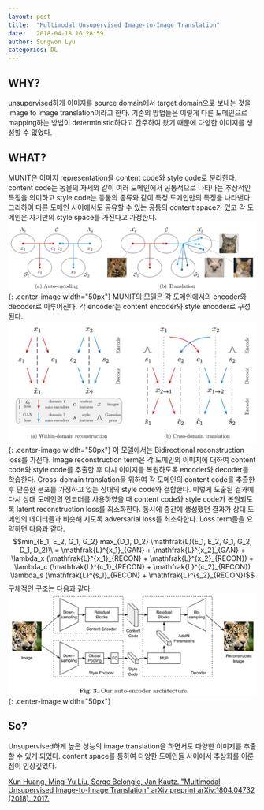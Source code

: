 ```yaml
---
layout: post
title:  "Multimodal Unsupervised Image-to-Image Translation"
date:   2018-04-18 16:28:59
author: Sungwon Lyu
categories: DL
---
```


## WHY? 
unsupervised하게 이미지를 source domain에서 target domain으로 보내는 것을 image to image translation이라고 한다. 기존의 방법들은 이렇게 다른 도메인으로 mapping하는 방법이 deterministic하다고 간주하여 왔기 때문에 다양한 이미지를 생성할 수 없었다. 

## WHAT?
MUNIT은 이미지 representation을 content code와 style code로 분리한다. content code는 동물의 자세와 같이 여러 도메인에서 공통적으로 나타나는 추상적인 특징을 의미하고 style code는 동물의 종류와 같이 특정 도메인만의 특징을 나타낸다. 그리하여 다른 도메인 사이에서도 공유할 수 있는 공통의 content space가 있고 각 도메인은 자기만의 style space를 가진다고 가정한다. 
![image](/assets/images/munit1.png){: .center-image width="50px"}
MUNIT의 모델은 각 도메인에서의 encoder와 decoder로 이루어진다. 각 encoder는 content encoder와 style encoder로 구성된다. 
![image](/assets/images/munit2.png){: .center-image width="50px"}
이 모델에서는 Bidirectional reconstruction loss를 가진다. Image reconstruction term은 각 도메인의 이미지에 대하여 content code와 style code를 추출한 후 다시 이미지를 복원하도록 encoder와 decoder를 학습한다. Cross-domain translation을 위하여 각 도메인의 content code를 추출한 후 단순한 분포를 가정하고 있는 상대의 style code와 결합한다. 이렇게 도출된 결과에 다시 상대 도메인의 인코더를 사용하였을 때 content code와 style code가 복원되도록 latent reconstruction loss를 최소화한다. 동시에 중간에 생성했던 결과가 상대 도메인의 데이터들과 비슷해 지도록 adversarial loss를 최소화한다. Loss term들을 요약하면 다음과 같다. 
$$min_{E_1, E_2, G_1, G_2} max_{D_1, D_2} \mathfrak{L}(E_1, E_2, G_1, G_2, D_1, D_2)\\
 = \mathfrak{L}^{x_1}_{GAN} + \mathfrak{L}^{x_2}_{GAN} + \lambda_x (\mathfrak{L}^{x_1}_{RECON} + \mathfrak{L}^{x_2}_{RECON}) + \lambda_c (\mathfrak{L}^{c_1}_{RECON} + \mathfrak{L}^{c_2}_{RECON}) \lambda_s (\mathfrak{L}^{s_1}_{RECON} + \mathfrak{L}^{s_2}_{RECON})$$
 구체적인 구조는 다음과 같다. 
![image](/assets/images/munit3.png){: .center-image width="50px"}

## So?
Unsupervised하게 높은 성능의 image translation을 하면서도 다양한 이미지를 추출할 수 있게 되었다. content space를 통하여 다양한 도메인들 사이에서 추상화를 이룬 점이 인상깊었다. 

[Xun Huang, Ming-Yu Liu, Serge Belongie, Jan Kautz. "Multimodal Unsupervised Image-to-Image Translation" arXiv preprint arXiv:1804.04732 (2018). 2017.](https://arxiv.org/abs/1804.04732)
